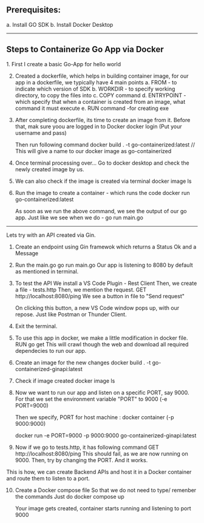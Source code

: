 <h2>Prerequisites: </h2>
    a. Install GO SDK
    b. Install Docker Desktop
<hr>

<h2>Steps to Containerize Go App via Docker </h2>
1. First I create a basic Go-App for hello world

2. Created a dockerfile, which helps in building container image, for our app
    in a dockerfile, we typically have 4 main points
    a. FROM - to indicate which version of SDK
    b. WORKDIR - to specify working directory, to copy the files into
    c. COPY command
    d. ENTRYPOINT - which specify that when a container is created from an image, what command it must execute
    e. RUN command -for creating exe

3. After completing dockerfile, its time to create an image from it.
    Before that, mak sure yoou are logged in to Docker
        docker login
         (Put your username and pass)
    
    Then run following command
        docker build . -t go-containerized:latest
        // This will give a name to our docker image as go-containerized

4. Once terminal processing over...
    Go to docker desktop and check the newly created image by us.

5. We can also check if the image is created via terminal
    docker image ls

6. Run the image to create a container - which runs the code
    docker run go-containerized:latest

    As soon as we run the above command, we see the output of our go app.
    Just like we see when we do - go run main.go

--------------------------------------------------------------------------------------------------

Lets try with an API created via Gin.

1. Create an endpoint using Gin framewok which returns a Status Ok and a Message

2. Run the main.go
        go run main.go
    Our app is listening to 8080 by default as mentioned in terminal.

3. To test the API
    We install a VS Code Plugin - Rest Client
    Then, we create a file - tests.http
    Then, we mention the request.
        GET http://localhost:8080/ping
    We see a button in file to "Send request"

    On clicking this button, a new VS Code window pops up, with our repose.
    Just like Postman or Thunder Client.

4. Exit the terminal.

5. To use this app in docker, we make a little modification in docker file.
    RUN go get
    This will crawl though the web and download all required dependecies to run our app.

6. Create an image for the new changes
    docker build . -t go-containerized-ginapi:latest

7. Check if image created
    docker image ls

8. Now we want to run our app and listen on a specific PORT, say 9000.
    For that we set the environment variable "PORT" to 9000 (-e PORT=9000)

    Then we specify, PORT for host machine : docker container (-p 9000:9000)

    docker run -e PORT=9000 -p 9000:9000 go-containerized-ginapi:latest

9. Now if we go to tests.http, it has following command
    GET http://localhost:8080/ping
    This should fail, as we are now running on 9000.
    Then, try by changing the PORT.
    And it works.

This is how, we can create Backend APIs and host it in a Docker container and route them to listen to a port.

10. Create a Docker compose file
    So that we do not need to type/ remenber the commands 
    Just do
        docker compose up

    Your image gets created, container starts running and listening to port 9000
